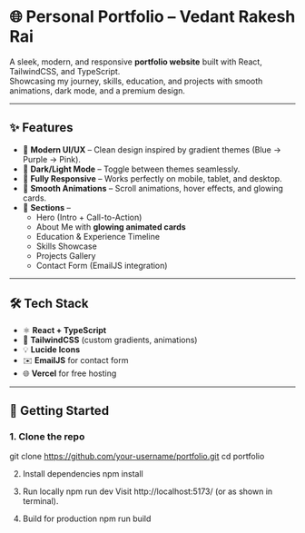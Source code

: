 # 🌐 Personal Portfolio – Vedant Rakesh Rai

A sleek, modern, and responsive **portfolio website** built with React, TailwindCSS, and TypeScript.  
Showcasing my journey, skills, education, and projects with smooth animations, dark mode, and a premium design.

---

## ✨ Features

- 🎨 **Modern UI/UX** – Clean design inspired by gradient themes (Blue → Purple → Pink).  
- 🌙 **Dark/Light Mode** – Toggle between themes seamlessly.  
- 📱 **Fully Responsive** – Works perfectly on mobile, tablet, and desktop.  
- 🚀 **Smooth Animations** – Scroll animations, hover effects, and glowing cards.  
- 📖 **Sections** –  
  - Hero (Intro + Call-to-Action)  
  - About Me with **glowing animated cards**  
  - Education & Experience Timeline  
  - Skills Showcase  
  - Projects Gallery  
  - Contact Form (EmailJS integration)  

---

## 🛠️ Tech Stack

- ⚛️ **React + TypeScript**  
- 🎨 **TailwindCSS** (custom gradients, animations)  
- 💡 **Lucide Icons**  
- ✉️ **EmailJS** for contact form  
- 🌐 **Vercel** for free hosting  

---

## 🚀 Getting Started

### 1. Clone the repo
git clone https://github.com/your-username/portfolio.git
cd portfolio

2. Install dependencies
npm install

3. Run locally
npm run dev
Visit http://localhost:5173/ (or as shown in terminal).

4. Build for production
npm run build